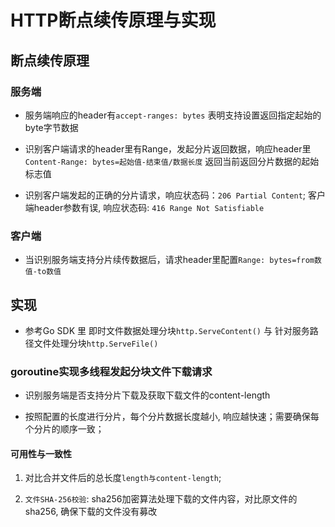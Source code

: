 # HTTP断点续传原理与实现

## 断点续传原理

### 服务端

- 服务端响应的header有`accept-ranges: bytes` 表明支持设置返回指定起始的byte字节数据

- 识别客户端请求的header里有Range，发起分片返回数据，响应header里`Content-Range: bytes=起始值-结束值/数据长度` 返回当前返回分片数据的起始标志值

- 识别客户端发起的正确的分片请求，响应状态码：`206 Partial Content`; 客户端header参数有误, 响应状态码: `416 Range Not Satisfiable`

### 客户端

- 当识别服务端支持分片续传数据后，请求header里配置`Range: bytes=from数值-to数值`

## 实现

- 参考Go SDK 里 即时文件数据处理分块`http.ServeContent()` 与 针对服务路径文件处理分块`http.ServeFile()`

### goroutine实现多线程发起分块文件下载请求

- 识别服务端是否支持分片下载及获取下载文件的content-length

- 按照配置的长度进行分片，每个分片数据长度越小, 响应越快速；需要确保每个分片的顺序一致；

#### 可用性与一致性

1. 对比合并文件后的总长度`length与content-length`;

2. `文件SHA-256校验`: sha256加密算法处理下载的文件内容，对比原文件的sha256, 确保下载的文件没有募改

